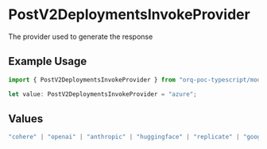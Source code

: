 # PostV2DeploymentsInvokeProvider

The provider used to generate the response

## Example Usage

```typescript
import { PostV2DeploymentsInvokeProvider } from "orq-poc-typescript/models/operations";

let value: PostV2DeploymentsInvokeProvider = "azure";
```

## Values

```typescript
"cohere" | "openai" | "anthropic" | "huggingface" | "replicate" | "google" | "google-ai" | "azure" | "aws" | "anyscale" | "perplexity" | "groq" | "fal" | "leonardoai" | "nvidia"
```